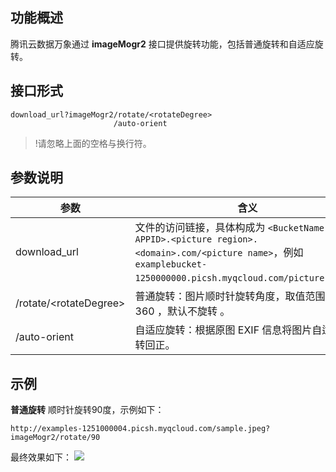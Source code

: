 ## 功能概述
腾讯云数据万象通过 **imageMogr2** 接口提供旋转功能，包括普通旋转和自适应旋转。

## 接口形式

```
download_url?imageMogr2/rotate/<rotateDegree>
					   /auto-orient
```

> !请忽略上面的空格与换行符。


## 参数说明

| 参数                      | 含义                                                         |
| ------------------------- | ------------------------------------------------------------ |
| download_url              | 文件的访问链接，具体构成为 `<BucketName-APPID>.<picture region>.<domain>.com/<picture name>`，例如 `examplebucket-1250000000.picsh.myqcloud.com/picture.jpeg`。 |
| /rotate/&lt;rotateDegree> | 普通旋转：图片顺时针旋转角度，取值范围0 - 360 ，默认不旋转 。  |
| /auto-orient              | 自适应旋转：根据原图 EXIF 信息将图片自适应旋转回正。         |

## 示例

**普通旋转**
顺时针旋转90度，示例如下：

```
http://examples-1251000004.picsh.myqcloud.com/sample.jpeg?imageMogr2/rotate/90
```

最终效果如下：
![](https://main.qcloudimg.com/raw/2d47c4f47b8f9c8eca85a3590a106e14.jpeg)
